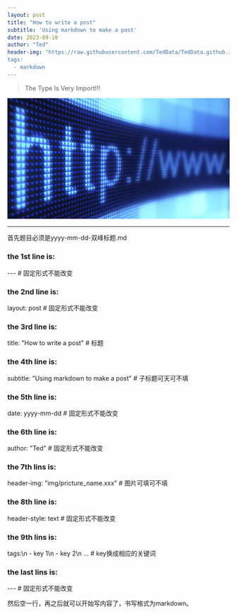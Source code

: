 ```yaml
---
layout: post
title: "How to write a post"
subtitle: 'Using markdown to make a post'
date: 2023-09-10
author: "Ted"
header-img: "https://raw.githubusercontent.com/TedData/TedData.github.io/master/img/post-bg-web
tags:
  - markdown
---
```


> The Type Is Very Import!!!

![](https://raw.githubusercontent.com/TedData/TedData.github.io/master/img/post-bg-web.jpg)

---

首先题目必须是yyyy-mm-dd-双峰标题.md

### the 1st line is: 

--- # 固定形式不能改变

### the 2nd line is: 

layout: post # 固定形式不能改变

### the 3rd line is: 

title: "How to write a post" # 标题

### the 4th line is: 

subtitle: "Using markdown to make a post" # 子标题可天可不填

### the 5th line is: 

date: yyyy-mm-dd # 固定形式不能改变

### the 6th line is: 

author: "Ted" # 固定形式不能改变

### the 7th lins is: 

header-img: "img/pricture_name.xxx" # 图片可填可不填

### the 8th line is: 

header-style: text # 固定形式不能改变

### the 9th lins is: 

tags:\n  - key 1\n  - key 2\n  ... # key换成相应的关键词

### the last lins is: 

--- # 固定形式不能改变

然后空一行，再之后就可以开始写内容了，书写格式为markdown。
